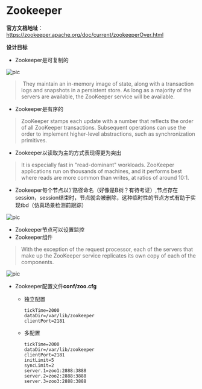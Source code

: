 # Zookeeper

**官方文档地址**：<https://zookeeper.apache.org/doc/current/zookeeperOver.html>

**设计目标**

* Zookeeper是可复制的

![pic](D:\电子书\Zookeeper\zkservice.jpg)

> ​	They maintain an in-memory image of state, along with a transaction logs and snapshots in a persistent store. As long as a majority of the servers are available, the ZooKeeper service will be available.

- Zookeeper是有序的

>  ZooKeeper stamps each update with a number that reflects the order of all ZooKeeper transactions. Subsequent operations can use the order to implement higher-level abstractions, such as synchronization primitives.

- Zookeeper以读取为主的方式表现得更为突出

> It is especially fast in "read-dominant" workloads. ZooKeeper applications run on thousands of machines, and it performs best where reads are more common than writes, at ratios of around 10:1.

- Zookeeper每个节点以‘/‘路径命名（好像是B树？有待考证）,节点存在session，session结束时，节点就会被删除，这种临时性的节点方式有助于实现tbd（仿真场景检测前跟踪）

![pic](D:\电子书\Zookeeper\zknamespace.jpg)

- Zookeeper节点可以设置监控
- Zookeeper组件

> With the exception of the request processor, each of the servers that make up the ZooKeeper service replicates its own copy of each of the components.

![pic](D:\电子书\Zookeeper\zkcomponents.jpg)

- Zookeeper配置文件**conf/zoo.cfg**

  - 独立配置

    ```
    tickTime=2000
    dataDir=/var/lib/zookeeper
    clientPort=2181
    ```

    

  - 多配置

    ```
    tickTime=2000
    dataDir=/var/lib/zookeeper
    clientPort=2181
    initLimit=5
    syncLimit=2
    server.1=zoo1:2888:3888
    server.2=zoo2:2888:3888
    server.3=zoo3:2888:3888
    ```

